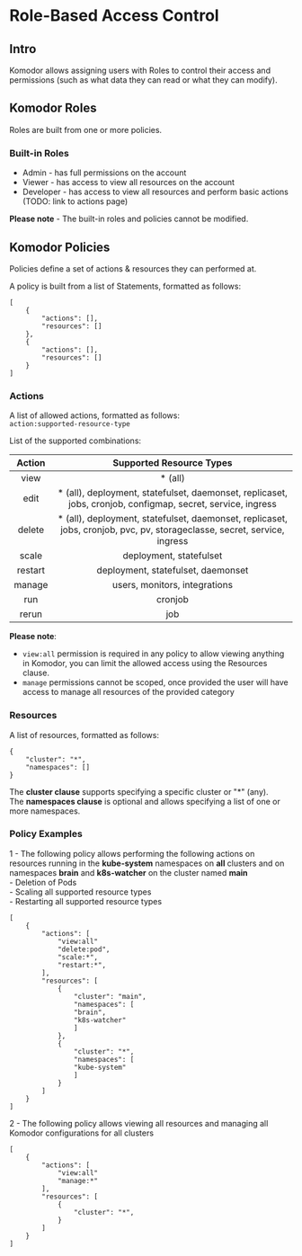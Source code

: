 # Role-Based Access Control

## Intro
Komodor allows assigning users with Roles to control their access and permissions (such as what data they can read or what they can modify).

## Komodor Roles
Roles are built from one or more policies.

### Built-in Roles
- Admin - has full permissions on the account
- Viewer - has access to view all resources on the account
- Developer - has access to view all resources and perform basic actions (TODO: link to actions page)  

**Please note** - The built-in roles and policies cannot be modified.

## Komodor Policies
Policies define a set of actions & resources they can performed at.

A policy is built from a list of Statements, formatted as follows:
```
[   
    {
        "actions": [],
        "resources": []
    },
    {
        "actions": [],
        "resources": []        
    }
]
```

### Actions
A list of allowed actions, formatted as follows:  
`action:supported-resource-type`  

List of the supported combinations:

|  Action 	|                                                 Supported Resource Types                                                 	|
|:-------:	|:------------------------------------------------------------------------------------------------------------------------:	|
| view    	| * (all)                                                                                                                  	|
| edit    	| * (all), deployment, statefulset, daemonset, replicaset, jobs, cronjob, configmap, secret, service, ingress              	|
| delete  	| * (all), deployment, statefulset, daemonset, replicaset, jobs, cronjob, pvc, pv, storageclasse, secret, service, ingress 	|
| scale   	| deployment, statefulset                                                                                                  	|
| restart 	| deployment, statefulset, daemonset                                                                                       	|
| manage  	| users, monitors, integrations                                                                                            	|
| run     	| cronjob                                                                                                                  	|
| rerun   	| job                                                                                                                      	|

**Please note**:  

- `view:all` permission is required in any policy to allow viewing anything in Komodor, you can limit the allowed access using the Resources clause.  
- `manage` permissions cannot be scoped, once provided the user will have access to manage all resources of the provided category  


### Resources
A list of resources, formatted as follows:
```
{
    "cluster": "*",
    "namespaces": []
}
```

The <strong>cluster clause</strong> supports specifying a specific cluster or "*" (any).  
The <strong>namespaces clause</strong> is optional and allows specifying a list of one or more namespaces. 

### Policy Examples
1 - The following policy allows performing the following actions on resources running in the **kube-system** namespaces on **all** clusters and on namespaces **brain** and **k8s-watcher** on the cluster named **main**  
    - Deletion of Pods  
    - Scaling all supported resource types   
    - Restarting all supported resource types   
```
[
    {
        "actions": [
            "view:all"
            "delete:pod",
            "scale:*",
            "restart:*",
        ],
        "resources": [
            {
                "cluster": "main",
                "namespaces": [
                "brain",
                "k8s-watcher"
                ]
            },
            {
                "cluster": "*",
                "namespaces": [
                "kube-system"
                ]
            }
        ]
    }
]
```

2 - The following policy allows viewing all resources and managing all Komodor configurations for all clusters  
```
[
    {
        "actions": [
            "view:all"
            "manage:*"
        ],
        "resources": [
            {
                "cluster": "*",
            }
        ]
    }
]
```
